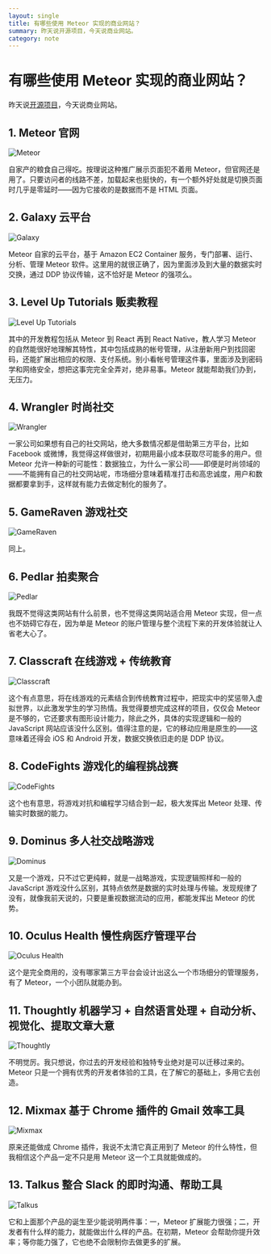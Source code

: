 ```yaml
---
layout: single
title: 有哪些使用 Meteor 实现的商业网站？
summary: 昨天说开源项目，今天说商业网站。
category: note
---
```


# 有哪些使用 Meteor 实现的商业网站？

昨天说[开源项目](/note/OSS-by-meteor.html)，今天说商业网站。

## 1. Meteor 官网

![Meteor](http://ww1.sinaimg.cn/mw690/a1480181jw1f3kk0vv6acj211y0lcwl7.jpg)

自家产的粮食自己得吃。按理说这种推广展示页面犯不着用 Meteor，但官网还是用了。只要访问者的线路不差，加载起来也挺快的，有一个额外好处就是切换页面时几乎是零延时——因为它接收的是数据而不是 HTML 页面。

## 2. Galaxy 云平台

![Galaxy](http://ww1.sinaimg.cn/mw690/a1480181jw1f3kk0tvg28j20xk0s0q73.jpg)

Meteor 自家的云平台，基于 Amazon EC2 Container 服务，专门部署、运行、分析、管理 Meteor 软件。这里用的就很正确了，因为里面涉及到大量的数据实时交换，通过 DDP 协议传输，这不恰好是 Meteor 的强项么。

## 3. Level Up Tutorials 贩卖教程

![Level Up Tutorials](http://ww3.sinaimg.cn/mw690/a1480181jw1f3kk0ta1exj211y0lc787.jpg)

其中的开发教程包括从 Meteor 到 React 再到 React Native，教人学习 Meteor 的自然能很好地理解其特性，其中包括成熟的帐号管理，从注册新用户到找回密码，还能扩展出相应的权限、支付系统。别小看帐号管理这件事，里面涉及到密码学和网络安全，想把这事完完全全弄对，绝非易事。Meteor 就能帮助我们办到，无压力。

## 4. Wrangler 时尚社交

![Wrangler](http://ww3.sinaimg.cn/mw690/a1480181jw1f3kk0sqwjlj21kw0vogws.jpg)

一家公司如果想有自己的社交网站，绝大多数情况都是借助第三方平台，比如 Facebook 或微博，我觉得这样做很对，初期用最小成本获取尽可能多的用户。但 Meteor 允许一种新的可能性：数据独立，为什么一家公司——即便是时尚领域的——不能拥有自己的社交网站呢，市场细分意味着精准打击和高忠诚度，用户和数据都要拿到手，这样就有能力去做定制化的服务了。

## 5. GameRaven 游戏社交

![GameRaven](http://ww2.sinaimg.cn/mw690/a1480181jw1f3kk0ptuapj21kw0weds3.jpg)

同上。

## 6. Pedlar 拍卖聚合

![Pedlar](http://ww1.sinaimg.cn/mw690/a1480181jw1f3kk0n4brkj21kw0we4ac.jpg)

我既不觉得这类网站有什么前景，也不觉得这类网站适合用 Meteor 实现，但一点也不妨碍它存在，因为单是 Meteor 的账户管理与整个流程下来的开发体验就让人省老大心了。

## 7. Classcraft 在线游戏 + 传统教育

![Classcraft](http://ww3.sinaimg.cn/mw690/a1480181jw1f3kk2b967lj20zk0lrn4i.jpg)

这个有点意思，将在线游戏的元素结合到传统教育过程中，把现实中的奖惩带入虚拟世界，以此激发学生的学习热情。我觉得要想完成这样的项目，仅仅会 Meteor 是不够的，它还要求有图形设计能力，除此之外，具体的实现逻辑和一般的 JavaScript 网站应该没什么区别。值得注意的是，它的移动应用是原生的——这意味着还得会 iOS 和 Android 开发，数据交换依旧走的是 DDP 协议。

## 8. CodeFights 游戏化的编程挑战赛

![CodeFights](http://ww1.sinaimg.cn/mw690/a1480181jw1f3kk2a8jceg20tk0k9wsc.gif)

这个也有意思，将游戏对抗和编程学习结合到一起，极大发挥出 Meteor 处理、传输实时数据的能力。

## 9. Dominus 多人社交战略游戏

![Dominus](http://ww4.sinaimg.cn/mw690/a1480181jw1f3kk29h05nj211y0lcanx.jpg)

又是一个游戏，只不过它更纯粹，就是一战略游戏，实现逻辑照样和一般的 JavaScript 游戏没什么区别，其特点依然是数据的实时处理与传输。发现规律了没有，就像我前天说的，只要是重视数据流动的应用，都能发挥出 Meteor 的优势。

## 10. Oculus Health 慢性病医疗管理平台

![Oculus Health](http://ww4.sinaimg.cn/mw690/a1480181jw1f3kk2718xpj21kw0xwdm2.jpg)

这个是完全商用的，没有哪家第三方平台会设计出这么一个市场细分的管理服务，有了 Meteor，一个小团队就能办到。

## 11. Thoughtly 机器学习 + 自然语言处理 + 自动分析、视觉化、提取文章大意

![Thoughtly](http://ww1.sinaimg.cn/mw690/a1480181jw1f3kk266q6cj20ub0gfwhi.jpg)

不明觉厉。我只想说，你过去的开发经验和独特专业绝对是可以迁移过来的。Meteor 只是一个拥有优秀的开发者体验的工具，在了解它的基础上，多用它去创造。

## 12. Mixmax 基于 Chrome 插件的 Gmail 效率工具

![Mixmax](http://ww3.sinaimg.cn/mw690/a1480181jw1f3kk25k3omj21kw1aktjv.jpg)

原来还能做成 Chrome 插件，我说不太清它真正用到了 Meteor 的什么特性，但我相信这个产品一定不只是用 Meteor 这一个工具就能做成的。

## 13. Talkus 整合 Slack 的即时沟通、帮助工具

![Talkus](http://ww4.sinaimg.cn/mw690/a1480181jw1f3kk24npchj21kw0we7at.jpg)

它和上面那个产品的诞生至少能说明两件事：一，Meteor 扩展能力很强；二，开发者有什么样的能力，就能做出什么样的产品。在初期，Meteor 会帮助你提升效率；等你能力强了，它也绝不会限制你去做更多的扩展。
